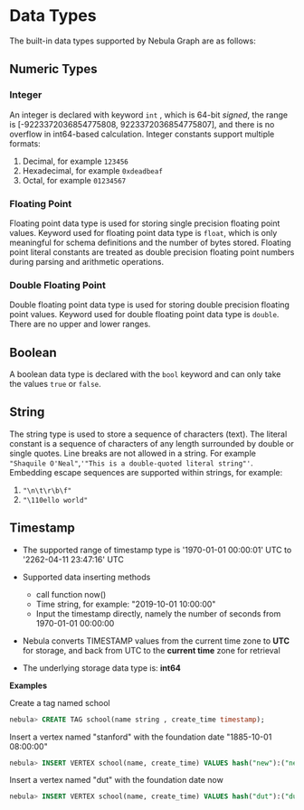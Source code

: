 # Data Types

The built-in data types supported by Nebula Graph are as follows:

## Numeric Types

### Integer

An integer is declared with keyword `int` , which is 64-bit *signed*, the range is [-9223372036854775808, 9223372036854775807], and there is no overflow in int64-based calculation. Integer constants support multiple formats:

1. Decimal, for example `123456`
1. Hexadecimal, for example `0xdeadbeaf`
1. Octal, for example `01234567`

### Floating Point

Floating point data type is used for storing single precision floating point values. Keyword used for floating point data type is `float`, which is only meaningful for schema definitions and the number of bytes stored. Floating point literal constants are treated as double precision floating point numbers during parsing and arithmetic operations.

### Double Floating Point

Double floating point data type is used for storing double precision floating point values. Keyword used for double floating point data type is `double`. There are no upper and lower ranges.

## Boolean

A boolean data type is declared with the `bool` keyword and can only take the values `true` or `false`.

## String

The string type is used to store a sequence of characters (text). The literal constant is a sequence of characters of any length surrounded by double or single quotes. Line breaks are not allowed in a string. For example `"Shaquile O'Neal"`,`'"This is a double-quoted literal string"'`. Embedding escape sequences are supported within strings, for example:

  1. `"\n\t\r\b\f"`
  1. `"\110ello world"`

## Timestamp

- The supported range of timestamp type is '1970-01-01 00:00:01' UTC to '2262-04-11 23:47:16' UTC
- Supported data inserting methods
  - call function now()
  - Time string, for example: "2019-10-01 10:00:00"
  - Input the timestamp directly, namely the number of seconds from 1970-01-01 00:00:00
- Nebula converts TIMESTAMP values from the current time zone to **UTC** for storage, and back from UTC to the **current time** zone for retrieval

- The underlying storage data type is: **int64**

**Examples**

Create a tag named school

```sql
nebula> CREATE TAG school(name string , create_time timestamp);
```

Insert a vertex named "stanford" with the foundation date "1885-10-01 08:00:00"

```sql
nebula> INSERT VERTEX school(name, create_time) VALUES hash("new"):("new", "1985-10-01 08:00:00")
```

Insert a vertex named "dut" with the foundation date now

```sql
nebula> INSERT VERTEX school(name, create_time) VALUES hash("dut"):("dut", now())
```
